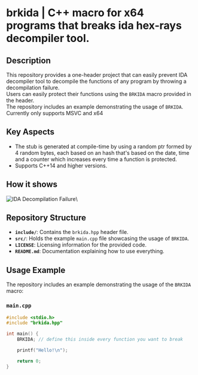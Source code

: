 # brkida | C++ macro for x64 programs that breaks ida hex-rays decompiler tool.

## Description
This repository provides a one-header project that can easily prevent IDA decompiler tool to decompile the functions of any program by throwing a decompilation failure.\
Users can easily protect their functions using the `BRKIDA` macro provided in the header.\
The repository includes an example demonstrating the usage of `BRKIDA`.\
Currently only supports MSVC and x64

## Key Aspects
 - The stub is generated at compile-time by using a random ptr formed by 4 random bytes, each based on an hash that's based on the date, time and a counter which increases every time a function is protected.
 - Supports C++14 and higher versions.

## How it shows
![IDA Decompilation Failure](https://i.imgur.com/ctg9Zxv.png)\

## Repository Structure
- **`include/`**: Contains the `brkida.hpp` header file.
- **`src/`**: Holds the example `main.cpp` file showcasing the usage of `BRKIDA`.
- **`LICENSE`**: Licensing information for the provided code.
- **`README.md`**: Documentation explaining how to use everything.

## Usage Example
The repository includes an example demonstrating the usage of the `BRKIDA` macro:

### `main.cpp`
```cpp
#include <stdio.h>
#include "brkida.hpp"

int main() {
    BRKIDA; // define this inside every function you want to break

    printf("Hello!\n");

    return 0;
}
```
